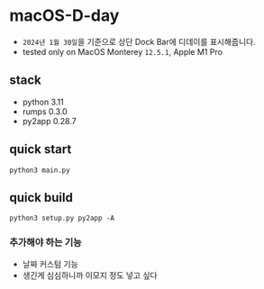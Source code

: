 # macOS-D-day
 * `2024년 1월 30일`을 기준으로 상단 Dock Bar에 디데이를 표시해줍니다.
 * tested only on MacOS Monterey `12.5.1`, Apple M1 Pro

## stack
 * python 3.11
 * rumps 0.3.0
 * py2app 0.28.7

## quick start
```
python3 main.py
```

## quick build
```
python3 setup.py py2app -A
```


### 추가해야 하는 기능
 * 날짜 커스텀 기능
 * 생긴게 심심하니까 이모지 정도 넣고 싶다

